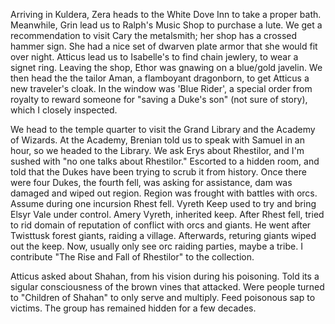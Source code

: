 Arriving in Kuldera, Zera heads to the White Dove Inn to take a proper bath. Meanwhile, Grin lead us to Ralph's Music Shop to purchase a lute. We get a recommendation to visit Cary the metalsmith; her shop has a crossed hammer sign. She had a nice set of dwarven plate armor that she would fit over night. Atticus lead us to Isabelle's to find chain jewlery, to wear a signet ring. Leaving the shop, Ethor was gnawing on a blue/gold javelin. We then head the the tailor Aman, a flamboyant dragonborn, to get Atticus a new traveler's cloak. In the window was 'Blue Rider', a special order from royalty to reward someone for "saving a Duke's son" (not sure of story), which I closely inspected.

We head to the temple quarter to visit the Grand Library and the Academy of Wizards. At the Academy, Brenian told us to speak with Samuel in an hour, so we headed to the Library. We ask Erys about Rhestilor, and I'm sushed with "no one talks about Rhestilor." Escorted to a hidden room, and told that the Dukes have been trying to scrub it from history. Once there were four Dukes, the fourth fell, was asking for assistance, dam was damaged and wiped out region. Region was frought with battles with orcs. Assume during one incursion Rhest fell. Vyreth Keep used to try and bring Elsyr Vale under control. Amery Vyreth, inherited keep. After Rhest fell, tried to rid domain of reputation of conflict with orcs and giants. He went after Twisttusk forest giants, raiding a village. Afterwards, returing giants wiped out the keep. Now, usually only see orc raiding parties, maybe a tribe. I contribute "The Rise and Fall of Rhestilor" to the collection.

Atticus asked about Shahan, from his vision during his poisoning. Told its a sigular consciousness of the brown vines that attacked. Were people turned to "Children of Shahan" to only serve and multiply. Feed poisonous sap to victims. The group has remained hidden for a few decades.
